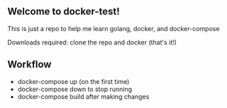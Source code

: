 ## Welcome to docker-test!
This is just a repo to help me learn golang, docker, and docker-compose

Downloads required: clone the repo and docker (that's it!)

## Workflow
- docker-compose up (on the first time)
- docker-compose down to stop running
- docker-compose build after making changes

